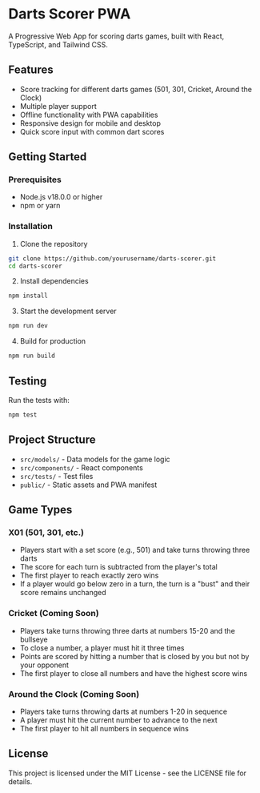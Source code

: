 # Darts Scorer PWA

A Progressive Web App for scoring darts games, built with React, TypeScript, and Tailwind CSS.

## Features

- Score tracking for different darts games (501, 301, Cricket, Around the Clock)
- Multiple player support
- Offline functionality with PWA capabilities
- Responsive design for mobile and desktop
- Quick score input with common dart scores

## Getting Started

### Prerequisites

- Node.js v18.0.0 or higher
- npm or yarn

### Installation

1. Clone the repository
```bash
git clone https://github.com/yourusername/darts-scorer.git
cd darts-scorer
```

2. Install dependencies
```bash
npm install
```

3. Start the development server
```bash
npm run dev
```

4. Build for production
```bash
npm run build
```

## Testing

Run the tests with:
```bash
npm test
```

## Project Structure

- `src/models/` - Data models for the game logic
- `src/components/` - React components
- `src/tests/` - Test files
- `public/` - Static assets and PWA manifest

## Game Types

### X01 (501, 301, etc.)
- Players start with a set score (e.g., 501) and take turns throwing three darts
- The score for each turn is subtracted from the player's total
- The first player to reach exactly zero wins
- If a player would go below zero in a turn, the turn is a "bust" and their score remains unchanged

### Cricket (Coming Soon)
- Players take turns throwing three darts at numbers 15-20 and the bullseye
- To close a number, a player must hit it three times
- Points are scored by hitting a number that is closed by you but not by your opponent
- The first player to close all numbers and have the highest score wins

### Around the Clock (Coming Soon)
- Players take turns throwing darts at numbers 1-20 in sequence
- A player must hit the current number to advance to the next
- The first player to hit all numbers in sequence wins

## License

This project is licensed under the MIT License - see the LICENSE file for details. 